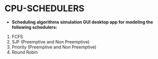 # CPU-SCHEDULERS
- **Scheduling algorithms simulation GUI desktop app for modeling the following schedulers:**
1. FCFS
2. SJF (Preemptive and Non Preemptive)
3. Priority (Preemptive and Non Preemptive)
4. Round Robin
